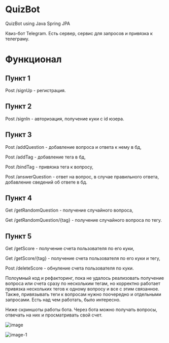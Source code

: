 # QuizBot
QuizBot using Java Spring JPA

Квиз-бот Telegram. Есть сервер, сервис для запросов и привязка к телеграму.

# Функционал

## Пункт 1
Post /signUp - регистрация.

## Пункт 2
Post /signIn - авторизация, получение куки с id юзера.

## Пункт 3
Post /addQuestion - добавление вопроса и ответа к нему в бд,

Post /addTag - добавление тега в бд,

Post /bindTag - привязка тега к вопросу,

Post /answerQuestion - ответ на вопрос, в случае правильного ответа, добавление сведений об ответе в бд.

## Пункт 4
Get /getRandomQuestion - получение случайного вопроса,

Get /getRandomQuestion/{tag} - получение случайного вопроса по тегу.

## Пункт 5
Get /getScore - получение счета пользователя по его куки,

Get /getScore/{tag} - получение счета пользователя по его куки и тегу,

Post /deleteScore - обнуление счета пользователя по куки.

Полоумный код и рефакторинг, пока не удалось реализовать получение вопроса или счета сразу по нескольким тегам, но корректно работает привязка нескольких тегов к одному вопросу и все с этим связанное. Также, привязывать теги к вопросам нужно поочередно и отдельными запросами.
Есть над чем работать, было интересно.

Ниже скриншоты работы бота. Через бота можно получать вопросы, отвечать на них и просматривать свой счет.

![image](https://github.com/azazuent/QuizBot/assets/101038113/2284482e-7e16-4792-8dd1-20bb1d94c73f)

![image-1](https://github.com/azazuent/QuizBot/assets/101038113/a44ae9a3-8a5a-474a-bdda-ec1230a2cc6b)

